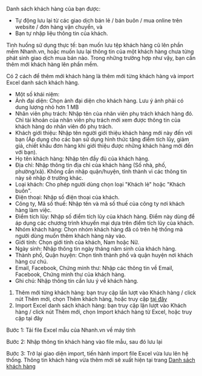 Danh sách khách hàng của bạn được:

- Tự động lưu lại từ các giao dịch bán lẻ / bán buôn / mua online trên website / đơn hàng vận chuyển, và
- Bạn tự nhập liệu thông tin của khách.

Tình huống sử dụng thực tế: bạn muốn lưu tệp khách hàng cũ lên phần mềm Nhanh.vn, hoặc muốn lưu lại thông tin của một khách hàng chưa từng phát sinh giao dịch mua bán nào. Trong những trường hợp như vậy, bạn cần thêm mới khách hàng lên phần mềm.

Có 2 cách để thêm mới khách hàng là thêm mới từng khách hàng và import Excel danh sách khách hàng.

- Một số khái niệm:
- Ảnh đại diện: Chọn ảnh đại diện cho khách hàng. Lưu ý ảnh phải có dung lượng nhỏ hơn 1 MB
- Nhân viên phụ trách: Nhập tên của nhân viên phụ trách khách hàng đó. Chỉ tài khoản của nhân viên phụ trách mới xem được thông tin của khách hàng do nhân viên đó phụ trách.
- Khách giới thiệu: Nhập tên người giới thiệu khách hàng mới này đến với bạn (Áp dụng cho các bạn sử dụng hình thức tặng điểm tích lũy, giảm giá, chiết khấu đơn hàng khi giới thiệu được những khách hàng mới đến với bạn).
- Họ tên khách hàng: Nhập tên đầy đủ của khách hàng.
- Địa chỉ: Nhập thông tin địa chỉ của khách hàng (Số nhà, phố, phường/xã). Không cần nhập quận/huyện, tỉnh thành vì các thông tin này sẽ nhập ở trường khác.
- Loại khách: Cho phép người dùng chọn loại "Khách lẻ" hoặc "Khách buôn".
- Điện thoại: Nhập số điện thoại của khách.
- Công ty, Mã số thuế: Nhập tên và mã số thuế của công ty nơi khách hàng làm việc.
- Điểm tích lũy: Nhập số điểm tích lũy của khách hàng. Điểm này dùng để áp dụng các chương trình khuyến mại dựa trên điểm tích lũy của khách.
- Nhóm khách hàng: Chọn nhóm khách hàng đã có trên hệ thống mà người dùng muốn thêm khách hàng này vào.
- Giới tính: Chọn giới tính của khách, Nam hoặc Nữ.
- Ngày sinh: Nhập thông tin ngày tháng năm sinh của khách hàng.
- Thành phố, Quận huyện: Chọn tỉnh thành phố và quận huyện nơi khách hàng cư chú.
- Email, Facebook, Chứng minh thư: Nhập các thông tin về Email, Facebook, Chứng minh thư của khách hàng.
- Ghi chú: Nhập thông tin cần lưu ý về khách hàng.
1. Thêm mới từng khách hàng: bạn truy cập lần lượt vào Khách hàng / click nút Thêm mới, chọn Thêm khách hàng, hoặc truy cập [tại đây](https://new.nhanh.vn/customer/code/add)
2. Import Excel danh sách khách hàng: bạn truy cập lận lượt vào Khách hàng / click nút Thêm mới, chọn Import khách hàng từ Excel, hoặc truy cập tại đây

Bước 1: Tải file Excel mẫu của Nhanh.vn về máy tính

Bước 2: Nhập thông tin khách hàng vào file mẫu, sau đó lưu lại

Bước 3: Trở lại giao diện import, tiến hành import file Excel vừa lưu lên hệ thống.
Thông tin khách hàng vừa thêm mới sẽ xuất hiện tại trang [Danh sách khách hàng](https://new.nhanh.vn/customer/code/customerlist)
